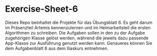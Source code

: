 # Exercise-Sheet-6
Dieses Repo beinhaltet die Projekte für das Übungsblatt 6.
Es geht darum im Präsenzteil Artemis kennenzulernen und im Heimarbeitsteil die ersten Algorithmen zu schreiben. Die Aufgaben sollen in den zu der Aufgabe zugehörigen Klasse gelöst werden, während die jeweils dazu passende App-Klasse zur Ausführung genutzt werden kann.
Genaueres können Sie dem Aufgabenblatt 6 aus dem Iliaskurs entnehmen.